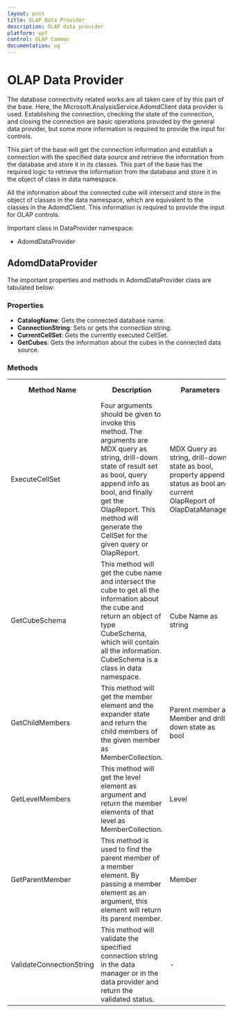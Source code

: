 ```yaml
---
layout: post
title: OLAP Data Provider
description: OLAP data provider
platform: wpf
control: OLAP Common
documentation: ug
---
```


# OLAP Data Provider

The database connectivity related works are all taken care of by this part of the base. Here, the  Microsoft.AnalysisService.AdomdClient data provider is used. Establishing the connection, checking the state of the connection, and closing the connection are basic operations provided by the general data provider, but some more information is required to provide the input for controls.

This part of the base will get the connection information and establish a connection with the specified data source and retrieve the information from the database and store it in its classes. This part of the base has the required logic to retrieve the information from the database and store it in the object of class in data namespace.

 All the information about the connected cube will intersect and store in the object of classes in the data namespace, which are equivalent to the classes in the AdomdClient. This information is required to provide the input for OLAP controls.

Important class in DataProvider namespace:

* AdomdDataProvider

## AdomdDataProvider

The important properties and methods in AdomdDataProvider class are tabulated below:

###  Properties

* **CatalogName**: Gets the connected database name.
* **ConnectionString**: Sets or gets the connection string.
* **CurrentCellSet**: Gets the currently executed CellSet.
* **GetCubes**: Gets the information about the cubes in the connected data source.


### Methods



<table>
<tr>
<th>
Method Name</th><th>
Description</th><th>
Parameters</th><th>
Return Type</th><th>
Reference Link</th></tr>
<tr>
<td>
ExecuteCellSet</td><td>
Four arguments should be given to invoke this method. The arguments are MDX query as string, drill-down state of result set as bool, query append info as bool, and finally get the OlapReport. This method will generate the CellSet for the given query or OlapReport.</td><td>
MDX Query as string, drill-down state as bool, property append status as bool and current OlapReport of OlapDataManager.</td><td>
CellSet</td><td>
-</td></tr>
<tr>
<td>
GetCubeSchema</td><td>
This method will get the cube name and intersect the cube to get all the information about the cube and return an object of type CubeSchema, which will contain all the information. CubeSchema is a class in data namespace.</td><td>
Cube Name as string</td><td>
CubeSchema</td><td>
-</td></tr>
<tr>
<td>
GetChildMembers</td><td>
This method will get the member element and the expander state and return the child members of the given member as MemberCollection.</td><td>
Parent member as Member and drill down state as bool</td><td>
MemberCollection</td><td>
-</td></tr>
<tr>
<td>
GetLevelMembers</td><td>
This method will get the level element as argument and return the member elements of that level as MemberCollection.</td><td>
Level</td><td>
MemberCollection</td><td>
-</td></tr>
<tr>
<td>
GetParentMember</td><td>
This method is used to find the parent member of a member element. By passing a member element as an argument, this element will return its parent member.</td><td>
Member</td><td>
Member</td><td>
-</td></tr>
<tr>
<td>
ValidateConnectionString</td><td>
This method will validate the specified connection string in the data manager or in the data provider and return the validated status.</td><td>
-</td><td>
bool</td><td>
-</td></tr>
</table>


